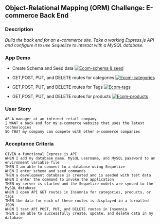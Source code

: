 ## Object-Relational Mapping (ORM) Challenge: E-commerce Back End

### Description

*Build the back end for an e-commerce site. Take a working Express.js API and configure it to use Sequelize to interact with a MySQL database.*


### App Demo

- Create Schema and Seed data
[![Ecom-schema & seed](https://img.youtube.com/vi/2wAEXB5b_J0/0.jpg)](https://youtu.be/2wAEXB5b_J0)


- GET,POST, PUT, and DELETE routes for categories
[![Ecom-categories](https://img.youtube.com/vi/Lo_zBiRr12s/0.jpg)](https://youtu.be/Lo_zBiRr12s)


- GET,POST, PUT, and DELETE routes for Tags
[![Ecom-tags](https://img.youtube.com/vi/eKGd7dZzNW8/0.jpg)](https://youtu.be/eKGd7dZzNW8)


- GET,POST, PUT, and DELETE routes for products
[![Ecom-products](https://img.youtube.com/vi/z09jZAMsdJc/0.jpg)](https://youtu.be/z09jZAMsdJc)



### User Story

```text
AS A manager at an internet retail company
I WANT a back end for my e-commerce website that uses the latest technologies
SO THAT my company can compete with other e-commerce companies
```

### Acceptance Criteria

```text
GIVEN a functional Express.js API
WHEN I add my database name, MySQL username, and MySQL password to an environment variable file
THEN I am able to connect to a database using Sequelize
WHEN I enter schema and seed commands
THEN a development database is created and is seeded with test data
WHEN I enter the command to invoke the application
THEN my server is started and the Sequelize models are synced to the MySQL database
WHEN I open API GET routes in Insomnia for categories, products, or tags
THEN the data for each of these routes is displayed in a formatted JSON
WHEN I test API POST, PUT, and DELETE routes in Insomnia
THEN I am able to successfully create, update, and delete data in my database
```